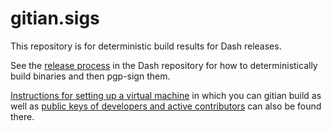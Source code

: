 # gitian.sigs
This repository is for deterministic build results for Dash releases.

See the [release process](https://github.com/dashpay/dash/blob/master/doc/release-process.md)
in the Dash repository for how to
deterministically build binaries and then pgp-sign them.

[Instructions for setting up a virtual machine](https://github.com/dashpay/dash/blob/master/doc/gitian-building.md) in which you can
gitian build as well as [public keys of developers and active contributors](https://github.com/dashpay/dash/tree/master/contrib/gitian-keys) can also be found there.
